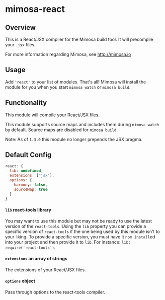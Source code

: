 mimosa-react
===========

## Overview

This is a React/JSX compiler for the Mimosa build tool. It will precompile your `.jsx` files.

For more information regarding Mimosa, see http://mimosa.io

## Usage

Add `'react'` to your list of modules.  That's all!  Mimosa will install the module for you when you start `mimosa watch` or `mimosa build`.

## Functionality

This module will compile your React/JSX files.

This module supports source maps and includes them during `mimosa watch` by default.  Source maps are disabled for `mimosa build`.

Note: As of `1.3.0` this module no longer prepends the JSX pragma.

## Default Config

```javascript
react: {
  lib: undefined,
  extensions: ["jsx"],
  options: {
    harmony: false,
    sourceMap: true
  }
}
```

#### `lib` react-tools library
You may want to use this module but may not be ready to use the latest version of the `react-tools`. Using the `lib` property you can provide a specific version of `react-tools` if the one being used by this module isn't to your liking. To provide a specific version, you must have it `npm install`ed into your project and then provide it to `lib`. For instance: `lib: require('react-tools')`.

#### `extensions` an array of strings
The extensions of your React/JSX files.

#### `options` object
Pass through options to the react-tools compiler.  
